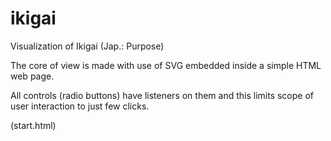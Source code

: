 # ikigai
Visualization of Ikigai (Jap.: Purpose)

The core of view is made with use of SVG embedded inside a simple HTML web page.

All controls (radio buttons) have listeners on them and this limits scope of user interaction to just few clicks.

(start.html)
